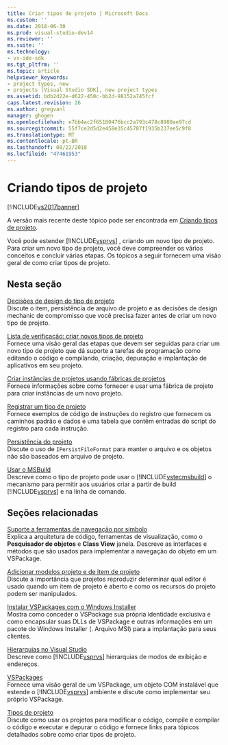 ```yaml
---
title: Criar tipos de projeto | Microsoft Docs
ms.custom: ''
ms.date: 2018-06-30
ms.prod: visual-studio-dev14
ms.reviewer: ''
ms.suite: ''
ms.technology:
- vs-ide-sdk
ms.tgt_pltfrm: ''
ms.topic: article
helpviewer_keywords:
- project types, new
- projects [Visual Studio SDK], new project types
ms.assetid: bdb2d22e-d622-450c-bb2d-98152a745fcf
caps.latest.revision: 26
ms.author: gregvanl
manager: ghogen
ms.openlocfilehash: e7bb4ac2f65180476bcc2a793c478c8900ae97cd
ms.sourcegitcommit: 55f7ce2d5d2e458e35c45787f1935b237ee5c9f8
ms.translationtype: MT
ms.contentlocale: pt-BR
ms.lasthandoff: 08/22/2018
ms.locfileid: "47461953"
---
```

# <a name="creating-project-types"></a>Criando tipos de projeto
[!INCLUDE[vs2017banner](../../includes/vs2017banner.md)]

A versão mais recente deste tópico pode ser encontrada em [Criando tipos de projeto](https://docs.microsoft.com/visualstudio/extensibility/internals/creating-project-types).  
  
Você pode estender [!INCLUDE[vsprvs](../../includes/vsprvs-md.md)] , criando um novo tipo de projeto. Para criar um novo tipo de projeto, você deve compreender os vários conceitos e concluir várias etapas. Os tópicos a seguir fornecem uma visão geral de como criar tipos de projeto.  
  
## <a name="in-this-section"></a>Nesta seção  
 [Decisões de design do tipo de projeto](../../extensibility/internals/project-type-design-decisions.md)  
 Discute o item, persistência de arquivo de projeto e as decisões de design mechanic de compromisso que você precisa fazer antes de criar um novo tipo de projeto.  
  
 [Lista de verificação: criar novos tipos de projeto](../../extensibility/internals/checklist-creating-new-project-types.md)  
 Fornece uma visão geral das etapas que devem ser seguidas para criar um novo tipo de projeto que dá suporte a tarefas de programação como editando o código e compilando, criação, depuração e implantação de aplicativos em seu projeto.  
  
 [Criar instâncias de projetos usando fábricas de projetos](../../extensibility/internals/creating-project-instances-by-using-project-factories.md)  
 Fornece informações sobre como fornecer e usar uma fábrica de projeto para criar instâncias de um novo projeto.  
  
 [Registrar um tipo de projeto](../../extensibility/internals/registering-a-project-type.md)  
 Fornece exemplos de código de instruções do registro que fornecem os caminhos padrão e dados e uma tabela que contêm entradas do script do registro para cada instrução.  
  
 [Persistência do projeto](../../extensibility/internals/project-persistence.md)  
 Discute o uso de `IPersistFileFormat` para manter o arquivo e os objetos não são baseados em arquivo de projeto.  
  
 [Usar o MSBuild](../../extensibility/internals/using-msbuild.md)  
 Descreve como o tipo de projeto pode usar o [!INCLUDE[vstecmsbuild](../../includes/vstecmsbuild-md.md)] o mecanismo para permitir aos usuários criar a partir de build [!INCLUDE[vsprvs](../../includes/vsprvs-md.md)] e na linha de comando.  
  
## <a name="related-sections"></a>Seções relacionadas  
 [Suporte a ferramentas de navegação por símbolo](../../extensibility/internals/supporting-symbol-browsing-tools.md)  
 Explica a arquitetura de código, ferramentas de visualização, como o **Pesquisador de objetos** e **Class View** janela. Descreve as interfaces e métodos que são usados para implementar a navegação do objeto em um VSPackage.  
  
 [Adicionar modelos projeto e de item de projeto](../../extensibility/internals/adding-project-and-project-item-templates.md)  
 Discute a importância que projetos reproduzir determinar qual editor é usado quando um item de projeto é aberto e como os recursos do projeto podem ser manipulados.  
  
 [Instalar VSPackages com o Windows Installer](../../extensibility/internals/installing-vspackages-with-windows-installer.md)  
 Mostra como conceder o VSPackage sua própria identidade exclusiva e como encapsular suas DLLs de VSPackage e outras informações em um pacote do Windows Installer (. Arquivo MSI) para a implantação para seus clientes.  
  
 [Hierarquias no Visual Studio](../../extensibility/internals/hierarchies-in-visual-studio.md)  
 Descreve como [!INCLUDE[vsprvs](../../includes/vsprvs-md.md)] hierarquias de modos de exibição e endereços.  
  
 [VSPackages](../../extensibility/internals/vspackages.md)  
 Fornece uma visão geral de um VSPackage, um objeto COM instalável que estende o [!INCLUDE[vsprvs](../../includes/vsprvs-md.md)] ambiente e discute como implementar seu próprio VSPackage.  
  
 [Tipos de projeto](../../extensibility/internals/project-types.md)  
 Discute como usar os projetos para modificar o código, compile e compilar o código e executar e depurar o código e fornece links para tópicos detalhados sobre como criar tipos de projeto.

